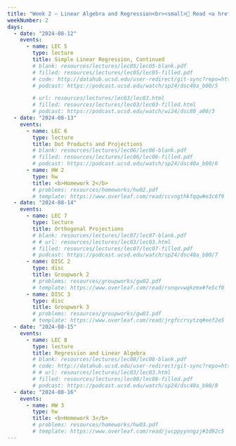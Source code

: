 ```yaml
---
title: "Week 2 – Linear Algebra and Regression<br><small>📘 Read <a href='resources/notes/notes_chapter_2.pdf#page=7'>Note 2, Pages 7-13</a>, the <a href='faqs'>Week 2 Lecture FAQs</a>, and <a href='resources/notes/notes_chapter_2.pdf#page=10'>Note 2, Pages 10-19</a>.</small>"
weekNumber: 2
days:
  - date: "2024-08-12"
    events:
      - name: LEC 5
        type: lecture
        title: Simple Linear Regression, Continued
        # blank: resources/lectures/lec05/lec05-blank.pdf
        # filled: resources/lectures/lec05/lec05-filled.pdf
        # code: http://datahub.ucsd.edu/user-redirect/git-sync?repo=https://github.com/dsc-courses/dsc40a-2024-su-ii&subPath=lectures/lec05/lec05-code.ipynb
        # podcast: https://podcast.ucsd.edu/watch/sp24/dsc40a_b00/5

        # url: resources/lectures/lec03/lec03.html
        # filled: resources/lectures/lec03/lec03-filled.html
        # podcast: https://podcast.ucsd.edu/watch/wi24/dsc80_a00/3
  - date: "2024-08-13"
    events:
      - name: LEC 6
        type: lecture
        title: Dot Products and Projections
        # blank: resources/lectures/lec06/lec06-blank.pdf
        # filled: resources/lectures/lec06/lec06-filled.pdf
        # podcast: https://podcast.ucsd.edu/watch/sp24/dsc40a_b00/6
      - name: HW 2
        type: hw
        title: <b>Homework 2</b>
        # problems: resources/homeworks/hw02.pdf
        # template: https://www.overleaf.com/read/ccvngthkfqqw#e3c6f9
  - date: "2024-08-14"
    events:
      - name: LEC 7
        type: lecture
        title: Orthogonal Projections
        # blank: resources/lectures/lec07/lec07-blank.pdf
        # # url: resources/lectures/lec03/lec03.html
        # filled: resources/lectures/lec07/lec07-filled.pdf
        # podcast: https://podcast.ucsd.edu/watch/sp24/dsc40a_b00/7
      - name: DISC 2
        type: disc
        title: Groupwork 2
        # problems: resources/groupworks/gw02.pdf
        # template: https://www.overleaf.com/read/rsnqvvwqkzmx#fe5cf0
      - name: DISC 3
        type: disc
        title: Groupwork 3
        # problems: resources/groupworks/gw03.pdf
        # template: https://www.overleaf.com/read/jrgfccrsytzq#eef2e5
  - date: "2024-08-15"
    events:
      - name: LEC 8
        type: lecture
        title: Regression and Linear Algebra
        # blank: resources/lectures/lec08/lec08-blank.pdf
        # code: http://datahub.ucsd.edu/user-redirect/git-sync?repo=https://github.com/dsc-courses/dsc40a-2024-su-ii&subPath=lectures/lec08/lec08-code.ipynb
        # # url: resources/lectures/lec03/lec03.html
        # filled: resources/lectures/lec08/lec08-filled.pdf
        # podcast: https://podcast.ucsd.edu/watch/sp24/dsc40a_b00/8
  - date: "2024-08-16"
    events:
      - name: HW 3
        type: hw
        title: <b>Homework 3</b>
        # problems: resources/homeworks/hw03.pdf
        # template: https://www.overleaf.com/read/jvcppyynngzj#1d92c5
---
```

